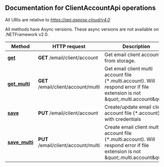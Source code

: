 
## Documentation for ClientAccountApi operations

All URIs are relative to *https://api.aspose.cloud/v4.0*

All methods have Async versions. These async versions are not available on .NETFramework v2.0.

Method | HTTP request | Description
------------- | ------------- | -------------
[**get**](ClientAccountApi.md#get)| **GET** /email/client/account| Get email client account from storage.             
[**get_multi**](ClientAccountApi.md#get_multi)| **GET** /email/client/account/multi| Get email client multi account file (*.multi.account). Will respond error if file extension is not \&quot;.multi.account\&quot;.             
[**save**](ClientAccountApi.md#save)| **PUT** /email/client/account| Create/update email client account file (*.account) with credentials             
[**save_multi**](ClientAccountApi.md#save_multi)| **PUT** /email/client/account/multi| Create email client multi account file (*.multi.account). Will respond error if file extension is not \&quot;.multi.account\&quot;.             
